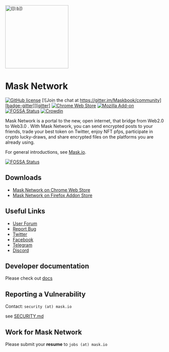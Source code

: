 <!-- cspell:disable -->
<!-- markdownlint-disable no-inline-html first-line-heading -->
<a href="https://mask.io">
  <img src="https://dimensiondev.github.io/Mask-VI/assets/Logo/MB--Logo--Geo--ForceCircle--Blue.svg"
       width="200" height="200" title="([I:b])" alt="([I:b])">
</a>
<!-- markdownlint-enable no-inline-html first-line-heading -->

# Mask Network

[![GitHub license][badge-license]][license]
[![Join the chat at https://gitter.im/Maskbook/community][badge-gitter]][gitter]
[![Chrome Web Store][badge-chrome]][client-chrome]
[![Mozilla Add-on][badge-firefox]][client-firefox]
[![FOSSA Status][badge-fossa]][fossa]
[![Crowdin][badge-crowdin]][crowdin]

Mask Network is a portal to the new, open internet, that bridge from Web2.0 to Web3.0 .
With Mask Network, you can send encrypted posts to your friends, trade your best token on Twitter, enjoy NFT pfps,
participate in crypto lucky-draws, and share encrypted files on the platforms you are already using.

For general introductions, see [Mask.io](https://mask.io).

[![FOSSA Status][fossa-status]][fossa]

## Downloads

- [Mask Network on Chrome Web Store][client-chrome]
- [Mask Network on Firefox Addon Store][client-firefox]

## Useful Links

- [User Forum](https://github.com/DimensionDev/Maskbook/discussions)
- [Report Bug][report-bug]
- [Twitter](https://x.com/realMaskNetwork)
- [Facebook](https://www.facebook.com/masknetwork)
- [Telegram](https://t.me/maskbook_group)
- [Discord](https://discord.gg/4SVXvj7)

## Developer documentation

Please check out [docs](https://docs.mask.io/)

## Reporting a Vulnerability

Contact: `security (at) mask.io`

see [SECURITY.md](.github/SECURITY.md)

## Work for Mask Network

Please submit your **resume** to `jobs (at) mask.io`

[badge-chrome]: https://img.shields.io/chrome-web-store/v/jkoeaghipilijlahjplgbfiocjhldnap.svg?logo=Maskbook&logoColor=%231c68f3&style=flat-square&label=Chrome%20store
[badge-crowdin]: https://badges.crowdin.net/mask-network/localized.svg
[badge-firefox]: https://img.shields.io/amo/v/maskbook?label=Firefox%20store&style=flat-square
[badge-fossa]: https://app.fossa.io/api/projects/git%2Bgithub.com%2FDimensionDev%2FMaskbook.svg?type=shield
[badge-gitter]: https://badges.gitter.im/Maskbook/community.svg
[badge-license]: https://img.shields.io/badge/license-AGPL-blue.svg?style=flat-square
[client-chrome]: https://chrome.google.com/webstore/detail/maskbook/jkoeaghipilijlahjplgbfiocjhldnap/
[client-firefox]: https://addons.mozilla.org/en-US/firefox/addon/maskbook/
[crowdin]: https://crowdin.com/project/mask-network
[fossa-status]: https://app.fossa.io/api/projects/git%2Bgithub.com%2FDimensionDev%2FMaskbook.svg?type=large
[fossa]: https://app.fossa.io/projects/git%2Bgithub.com%2FDimensionDev%2FMaskbook
[gitter]: https://gitter.im/Maskbook/community
[license]: https://github.com/DimensionDev/Maskbook/blob/master/LICENSE
[report-bug]: https://github.com/DimensionDev/Maskbook/issues/new?template=bug.md&assignees=jack-works&projects=DimensionDev/Maskbook/3&title=%5BBug%5D%20&labels=Type%3A%20Bug
